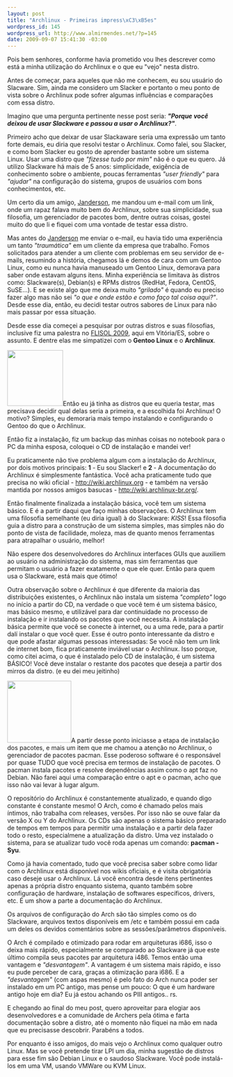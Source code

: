 ```yaml
--- 
layout: post
title: "Archlinux - Primeiras impress\xC3\xB5es"
wordpress_id: 145
wordpress_url: http://www.almirmendes.net/?p=145
date: 2009-09-07 15:41:30 -03:00
---
```

Pois bem senhores, conforme havia prometido vou lhes descrever como está a minha utilização do Archlinux e o que eu "vejo" nesta distro.

Antes de começar, para aqueles que não me conhecem, eu sou usuário do Slacware. Sim, ainda me considero um Slacker e portanto o meu ponto de vista sobre o Archlinux pode sofrer algumas influências e comparações com essa distro.

Imagino que uma pergunta pertinente nesse post seria: <em><strong>"Porque você deixou de usar Slackware e passou a usar o Archlinux?"</strong></em>.

Primeiro acho que deixar de usar Slackaware seria uma expressão um tanto forte demais, eu diria que resolvi testar o Archlinux. Como falei, sou Slacker, e como bom Slacker eu gosto de aprender bastante sobre um sistema Linux. Usar uma distro que <em>"fizesse tudo por mim"</em> não é o que eu quero. Já utilizo Slackware há mais de 5 anos: simplicidade, exigência de conhecimento sobre o ambiente, poucas ferramentas<em> "user friendly"</em> para <em>"ajudar"</em> na configuração do sistema, grupos de usuários com bons conhecimentos, etc.

Um certo dia um amigo, <span style="text-decoration: underline;">Janderson</span>, me mandou um e-mail com um link, onde um rapaz falava muito bem do Archlinux, sobre sua simplicidade, sua filosofia, um gerenciador de pacotes bom, dentre outras coisas, gostei muito do que li e fiquei com uma vontade de testar essa distro.

Mas antes do <span style="text-decoration: underline;">Janderson</span> me enviar o e-mail, eu havia tido uma experiência um tanto<em> "traumática"</em> em um cliente da empresa que trabalho. Fomos solicitados para atender a um cliente com problemas em seu servidor de e-mails, resumindo a história, chegamos lá e demos de cara com um Gentoo Linux, como eu nunca havia manuseado um Gentoo Linux, demorava para saber onde estavam alguns itens. Minha experiência se limitava às distros como: Slackware(s), Debian(s) e RPMs distros (RedHat, Fedora, CentOS, SuSE...). E se existe algo que me deixa muito <em>"grilado"</em> é quando eu preciso fazer algo mas não sei <em>"o que e onde estão e como faço tal coisa aqui?"</em>. Desde esse dia, então, eu decidi testar outros sabores de Linux para não mais passar por essa situação.

Desde esse dia começei a pesquisar por outras distros e suas filosofias, inclusive fiz uma palestra no <a href="http://www.almirmendes.net/2009/04/27/flisol-2009/" target="_self">FLISOL 2009</a>, aqui em Vitória/ES, sobre o assunto. E dentre elas me simpatizei com o <strong>Gentoo Linux</strong> e o <strong>Archlinux</strong>.

<img class="alignleft" src="http://upload.wikimedia.org/wikipedia/commons/thumb/1/1e/Archlinux-icon-128.svg/128px-Archlinux-icon-128.svg.png" alt="" width="128" height="128" />Então eu já tinha as distros que eu queria testar, mas precisava decidir qual delas seria a primeira, e a escolhida foi Archlinux! O motivo? Simples, eu demoraria mais tempo instalando e configurando o Gentoo do que o Archlinux.

Então fiz a instalação, fiz um backup das minhas coisas no notebook para o PC da minha esposa, coloquei o CD de instalação e mandei ver!

Eu praticamente não tive problema algum com a instalação do Archlinux, por dois motivos principais: <strong>1</strong> - Eu sou Slacker! e <strong>2 </strong>- A documentação do Archlinux é simplesmente fantástica. Você acha praticamente tudo que precisa no wiki oficial - <a href="http://wiki.archlinux.org" target="_blank">http://wiki.archlinux.org</a> - e também na versão mantida por nossos amigos basucas - <a href="http://wiki.archlinux-br.org/" target="_blank">http://wiki.archlinux-br.org/</a>.

Então finalmente finalizada a instalação básica, você tem um sistema básico. E é a partir daqui que faço minhas observações. O Archlinux tem uma filosofia semelhante (eu diria igual) à do Slackware: <em>KISS</em>! Essa filosofia guia a distro para a construção de um sistema simples, mas simples não do ponto de vista de facilidade, moleza, mas de quanto menos ferramentas para atrapalhar o usuário, melhor!

Não espere dos desenvolvedores do Archlinux interfaces GUIs que auxiliem ao usuário na administração do sistema, mas sim ferramentas que permitam o usuário a fazer exatamente o que ele quer. Então para quem usa o Slackware, está mais que ótimo!

Outra observação sobre o Archlinux é que diferente da maioria das distribuições existentes, o Archlinux não instala um sistema <em>"completo"</em> logo no início a partir do CD, na verdade o que você tem é um sistema básico, mas básico mesmo, e utilizável para dar continuidade no processo de instalação e ir instalando os pacotes que você necessita. A instalação básica permite que você se conecte à internet, ou a uma rede, para a partir dalí instalar o que você quer. Esse é outro ponto interessante da distro e que pode afastar algumas pessoas interessadas: Se você não tem um link de internet bom, fica praticamente inviável usar o Archlinux. Isso porque, como citei acima, o que é instalado pelo CD de instalação, é um sistema BÁSICO! Você deve instalar o restante dos pacotes que deseja a partir dos mirros da distro. (e eu dei meu jeitinho)

<img class="alignright" src="http://www.wired.com/images_blogs/photos/uncategorized/2007/06/04/pacman_2.gif" alt="" width="147" height="142" />A partir desse ponto iniciasse a etapa de instalação dos pacotes, e mais um item que me chamou a atenção no Archlinux, o gerenciador de pacotes pacman. Esse poderoso software é o responsável por quase TUDO que você precisa em termos de instalação de pacotes. O pacman instala pacotes e resolve dependências assim como o apt faz no Debian. Não farei aqui uma comparação entre o apt e o pacman, acho que isso não vai levar à lugar algum.

O repositório do Archlinux é constantemente atualizado, e quando digo constante é constante mesmo! O Arch, como é chamado pelos mais íntimos, não trabalha com releases, versões. Por isso não se ouve falar da versão X ou Y do Archlinux. Os CDs são apenas o sistema básico preparado de tempos em tempos para permitir uma instalação e a partir dela fazer todo o resto, especialmene a atualização da distro. Uma vez instalado o sistema, para se atualizar tudo você roda apenas um comando: <strong>pacman -Syu</strong>.

Como já havia comentado, tudo que você precisa saber sobre como lidar com o Archlinux está disponível nos wikis oficiais, e é visita obrigatória caso deseje usar o Archlinux. Lá você encontra desde itens pertinentes apenas a própria distro enquanto sistema, quanto também sobre configuração de hardware, instalação de softwares específicos, drivers, etc. É um show a parte a documentação do Archlinux.

Os arquivos de configuração do Arch são tão simples como os do Slackware, arquivos textos disponíveis em /etc e também possui em cada um deles os devidos comentários sobre as sessões/parâmetros disponíveis.

O Arch é compilado e otimizado para rodar em arquiteturas i686, isso o deixa mais rápido, especialmente se comparado ao Slackware já que este último compila seus pacotes par arquitetura i486. Temos então uma vantagem e <em>"desvantagem"</em>. A vantagem é um sistema mais rápido, e isso eu pude perceber de cara, graças a otimização para i686. E a <em>"desvantagem" </em>(com aspas mesmo) é pelo fato do Arch nunca poder ser instalado em um PC antigo, mas pense um pouco: O que é um hardware antigo hoje em dia? Eu já estou achando os PIII antigos.. rs.

E chegando ao final do meu post, quero aproveitar para elogiar aos desenvolvedores e a comunidade de Archers pela ótima e farta documentação sobre a distro, até o momento não fiquei na mão em nada que eu precisasse descobrir. Parabéns a todos.

Por enquanto é isso amigos, do mais vejo o Archlinux como qualquer outro Linux. Mas se você pretende tirar LPI um dia, minha sugestão de distros para esse fim são Debian Linux e o saudoso Slackware. Você pode instalá-los em uma VM, usando VMWare ou KVM Linux.
